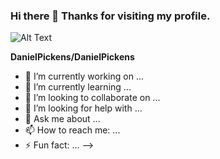### Hi there 👋 Thanks for visiting my profile. 

![Alt Text](https://media.giphy.com/media/vFKqnCdLPNOKc/giphy.gif)

**DanielPickens/DanielPickens**


- 🔭 I’m currently working on ...
- 🌱 I’m currently learning ...
- 👯 I’m looking to collaborate on ...
- 🤔 I’m looking for help with ...
- 💬 Ask me about ...
- 📫 How to reach me: ...
- ⚡ Fun fact: ...
-->
